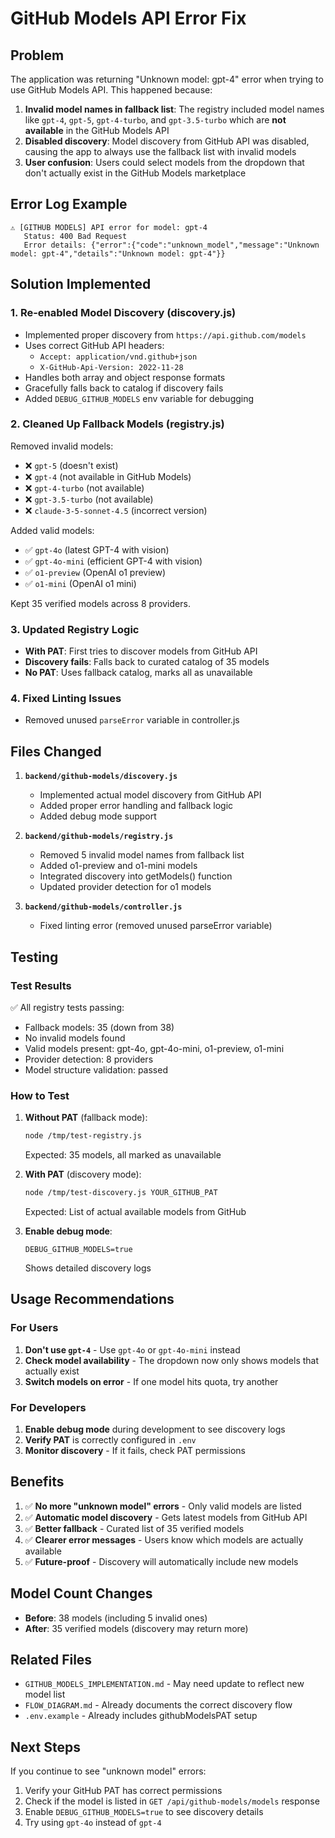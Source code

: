 # GitHub Models API Error Fix

## Problem
The application was returning "Unknown model: gpt-4" error when trying to use GitHub Models API. This happened because:

1. **Invalid model names in fallback list**: The registry included model names like `gpt-4`, `gpt-5`, `gpt-4-turbo`, and `gpt-3.5-turbo` which are **not available** in the GitHub Models API
2. **Disabled discovery**: Model discovery from GitHub API was disabled, causing the app to always use the fallback list with invalid models
3. **User confusion**: Users could select models from the dropdown that don't actually exist in the GitHub Models marketplace

## Error Log Example
```
⚠️ [GITHUB MODELS] API error for model: gpt-4
   Status: 400 Bad Request
   Error details: {"error":{"code":"unknown_model","message":"Unknown model: gpt-4","details":"Unknown model: gpt-4"}}
```

## Solution Implemented

### 1. Re-enabled Model Discovery (discovery.js)
- Implemented proper discovery from `https://api.github.com/models`
- Uses correct GitHub API headers:
  - `Accept: application/vnd.github+json`
  - `X-GitHub-Api-Version: 2022-11-28`
- Handles both array and object response formats
- Gracefully falls back to catalog if discovery fails
- Added `DEBUG_GITHUB_MODELS` env variable for debugging

### 2. Cleaned Up Fallback Models (registry.js)
Removed invalid models:
- ❌ `gpt-5` (doesn't exist)
- ❌ `gpt-4` (not available in GitHub Models)
- ❌ `gpt-4-turbo` (not available)
- ❌ `gpt-3.5-turbo` (not available)
- ❌ `claude-3-5-sonnet-4.5` (incorrect version)

Added valid models:
- ✅ `gpt-4o` (latest GPT-4 with vision)
- ✅ `gpt-4o-mini` (efficient GPT-4 with vision)
- ✅ `o1-preview` (OpenAI o1 preview)
- ✅ `o1-mini` (OpenAI o1 mini)

Kept 35 verified models across 8 providers.

### 3. Updated Registry Logic
- **With PAT**: First tries to discover models from GitHub API
- **Discovery fails**: Falls back to curated catalog of 35 models
- **No PAT**: Uses fallback catalog, marks all as unavailable

### 4. Fixed Linting Issues
- Removed unused `parseError` variable in controller.js

## Files Changed

1. **`backend/github-models/discovery.js`**
   - Implemented actual model discovery from GitHub API
   - Added proper error handling and fallback logic
   - Added debug mode support

2. **`backend/github-models/registry.js`**
   - Removed 5 invalid model names from fallback list
   - Added o1-preview and o1-mini models
   - Integrated discovery into getModels() function
   - Updated provider detection for o1 models

3. **`backend/github-models/controller.js`**
   - Fixed linting error (removed unused parseError variable)

## Testing

### Test Results
✅ All registry tests passing:
- Fallback models: 35 (down from 38)
- No invalid models found
- Valid models present: gpt-4o, gpt-4o-mini, o1-preview, o1-mini
- Provider detection: 8 providers
- Model structure validation: passed

### How to Test

1. **Without PAT** (fallback mode):
   ```bash
   node /tmp/test-registry.js
   ```
   Expected: 35 models, all marked as unavailable

2. **With PAT** (discovery mode):
   ```bash
   node /tmp/test-discovery.js YOUR_GITHUB_PAT
   ```
   Expected: List of actual available models from GitHub

3. **Enable debug mode**:
   ```env
   DEBUG_GITHUB_MODELS=true
   ```
   Shows detailed discovery logs

## Usage Recommendations

### For Users
1. **Don't use `gpt-4`** - Use `gpt-4o` or `gpt-4o-mini` instead
2. **Check model availability** - The dropdown now only shows models that actually exist
3. **Switch models on error** - If one model hits quota, try another

### For Developers
1. **Enable debug mode** during development to see discovery logs
2. **Verify PAT** is correctly configured in `.env`
3. **Monitor discovery** - If it fails, check PAT permissions

## Benefits

1. ✅ **No more "unknown model" errors** - Only valid models are listed
2. ✅ **Automatic model discovery** - Gets latest models from GitHub API
3. ✅ **Better fallback** - Curated list of 35 verified models
4. ✅ **Clearer error messages** - Users know which models are actually available
5. ✅ **Future-proof** - Discovery will automatically include new models

## Model Count Changes

- **Before**: 38 models (including 5 invalid ones)
- **After**: 35 verified models (discovery may return more)

## Related Files

- `GITHUB_MODELS_IMPLEMENTATION.md` - May need update to reflect new model list
- `FLOW_DIAGRAM.md` - Already documents the correct discovery flow
- `.env.example` - Already includes githubModelsPAT setup

## Next Steps

If you continue to see "unknown model" errors:
1. Verify your GitHub PAT has correct permissions
2. Check if the model is listed in `GET /api/github-models/models` response
3. Enable `DEBUG_GITHUB_MODELS=true` to see discovery details
4. Try using `gpt-4o` instead of `gpt-4`
